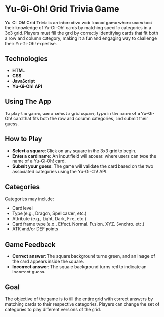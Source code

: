 # Yu-Gi-Oh! Grid Trivia Game

Yu-Gi-Oh! Grid Trivia is an interactive web-based game where users test their knowledge of Yu-Gi-Oh! cards by matching specific categories in a 3x3 grid. Players must fill the grid by correctly identifying cards that fit both a row and column category, making it a fun and engaging way to challenge their Yu-Gi-Oh! expertise.

## Technologies
- **HTML**
- **CSS**
- **JavaScript**
- **Yu-Gi-Oh! API**

## Using The App
To play the game, users select a grid square, type in the name of a Yu-Gi-Oh! card that fits both the row and column categories, and submit their guess.

## How to Play
- **Select a square**: Click on any square in the 3x3 grid to begin.
- **Enter a card name**: An input field will appear, where users can type the name of a Yu-Gi-Oh! card.
- **Submit your guess**: The game will validate the card based on the two associated categories using the Yu-Gi-Oh! API.

## Categories
Categories may include:
- Card level
- Type (e.g., Dragon, Spellcaster, etc.)
- Attribute (e.g., Light, Dark, Fire, etc.)
- Card frame type (e.g., Effect, Normal, Fusion, XYZ, Synchro, etc.)
- ATK and/or DEF points

## Game Feedback
- **Correct answer**: The square background turns green, and an image of the card appears inside the square.
- **Incorrect answer**: The square background turns red to indicate an incorrect guess.

## Goal
The objective of the game is to fill the entire grid with correct answers by matching cards to their respective categories. Players can change the set of categories to play different versions of the grid.


